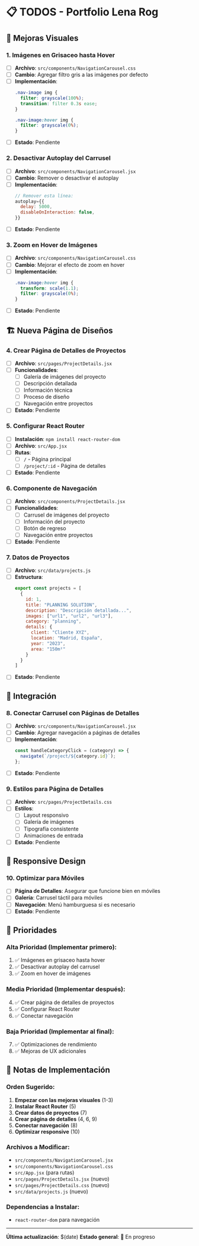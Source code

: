 # 📋 TODOS - Portfolio Lena Rog

## 🎨 Mejoras Visuales

### 1. **Imágenes en Grisaceo hasta Hover**
- [ ] **Archivo**: `src/components/NavigationCarousel.css`
- [ ] **Cambio**: Agregar filtro gris a las imágenes por defecto
- [ ] **Implementación**: 
  ```css
  .nav-image img {
    filter: grayscale(100%);
    transition: filter 0.3s ease;
  }
  
  .nav-image:hover img {
    filter: grayscale(0%);
  }
  ```
- [ ] **Estado**: Pendiente

### 2. **Desactivar Autoplay del Carrusel**
- [ ] **Archivo**: `src/components/NavigationCarousel.jsx`
- [ ] **Cambio**: Remover o desactivar el autoplay
- [ ] **Implementación**:
  ```javascript
  // Remover esta línea:
  autoplay={{
    delay: 5000,
    disableOnInteraction: false,
  }}
  ```
- [ ] **Estado**: Pendiente

### 3. **Zoom en Hover de Imágenes**
- [ ] **Archivo**: `src/components/NavigationCarousel.css`
- [ ] **Cambio**: Mejorar el efecto de zoom en hover
- [ ] **Implementación**:
  ```css
  .nav-image:hover img {
    transform: scale(1.1);
    filter: grayscale(0%);
  }
  ```
- [ ] **Estado**: Pendiente

## 🏗️ Nueva Página de Diseños

### 4. **Crear Página de Detalles de Proyectos**
- [ ] **Archivo**: `src/pages/ProjectDetails.jsx`
- [ ] **Funcionalidades**:
  - [ ] Galería de imágenes del proyecto
  - [ ] Descripción detallada
  - [ ] Información técnica
  - [ ] Proceso de diseño
  - [ ] Navegación entre proyectos
- [ ] **Estado**: Pendiente

### 5. **Configurar React Router**
- [ ] **Instalación**: `npm install react-router-dom`
- [ ] **Archivo**: `src/App.jsx`
- [ ] **Rutas**:
  - [ ] `/` - Página principal
  - [ ] `/project/:id` - Página de detalles
- [ ] **Estado**: Pendiente

### 6. **Componente de Navegación**
- [ ] **Archivo**: `src/components/ProjectDetails.jsx`
- [ ] **Funcionalidades**:
  - [ ] Carrusel de imágenes del proyecto
  - [ ] Información del proyecto
  - [ ] Botón de regreso
  - [ ] Navegación entre proyectos
- [ ] **Estado**: Pendiente

### 7. **Datos de Proyectos**
- [ ] **Archivo**: `src/data/projects.js`
- [ ] **Estructura**:
  ```javascript
  export const projects = [
    {
      id: 1,
      title: "PLANNING SOLUTION",
      description: "Descripción detallada...",
      images: ["url1", "url2", "url3"],
      category: "planning",
      details: {
        client: "Cliente XYZ",
        location: "Madrid, España",
        year: "2023",
        area: "150m²"
      }
    }
  ]
  ```
- [ ] **Estado**: Pendiente

## 🔗 Integración

### 8. **Conectar Carrusel con Páginas de Detalles**
- [ ] **Archivo**: `src/components/NavigationCarousel.jsx`
- [ ] **Cambio**: Agregar navegación a páginas de detalles
- [ ] **Implementación**:
  ```javascript
  const handleCategoryClick = (category) => {
    navigate(`/project/${category.id}`);
  };
  ```
- [ ] **Estado**: Pendiente

### 9. **Estilos para Página de Detalles**
- [ ] **Archivo**: `src/pages/ProjectDetails.css`
- [ ] **Estilos**:
  - [ ] Layout responsivo
  - [ ] Galería de imágenes
  - [ ] Tipografía consistente
  - [ ] Animaciones de entrada
- [ ] **Estado**: Pendiente

## 📱 Responsive Design

### 10. **Optimizar para Móviles**
- [ ] **Página de Detalles**: Asegurar que funcione bien en móviles
- [ ] **Galería**: Carrusel táctil para móviles
- [ ] **Navegación**: Menú hamburguesa si es necesario
- [ ] **Estado**: Pendiente

## 🎯 Prioridades

### **Alta Prioridad** (Implementar primero):
1. ✅ Imágenes en grisaceo hasta hover
2. ✅ Desactivar autoplay del carrusel
3. ✅ Zoom en hover de imágenes

### **Media Prioridad** (Implementar después):
4. ✅ Crear página de detalles de proyectos
5. ✅ Configurar React Router
6. ✅ Conectar navegación

### **Baja Prioridad** (Implementar al final):
7. ✅ Optimizaciones de rendimiento
8. ✅ Mejoras de UX adicionales

## 📝 Notas de Implementación

### **Orden Sugerido**:
1. **Empezar con las mejoras visuales** (1-3)
2. **Instalar React Router** (5)
3. **Crear datos de proyectos** (7)
4. **Crear página de detalles** (4, 6, 9)
5. **Conectar navegación** (8)
6. **Optimizar responsive** (10)

### **Archivos a Modificar**:
- `src/components/NavigationCarousel.jsx`
- `src/components/NavigationCarousel.css`
- `src/App.jsx` (para rutas)
- `src/pages/ProjectDetails.jsx` (nuevo)
- `src/pages/ProjectDetails.css` (nuevo)
- `src/data/projects.js` (nuevo)

### **Dependencias a Instalar**:
- `react-router-dom` para navegación

---

**Última actualización**: $(date)
**Estado general**: 🚧 En progreso 